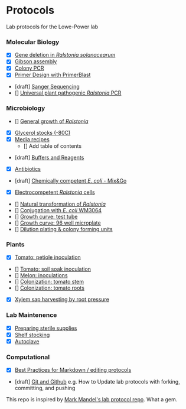 # Protocols

Lab protocols for the Lowe-Power lab

### Molecular Biology

* [x] [Gene deletion in *Ralstonia solanacearum*](gene_deletion.md)
* [x] [Gibson assembly](gibson_assembly.md)
* [x] [Colony PCR](colony_pcr.md)
* [x] [Primer Design with PrimerBlast](primerblast.md)
* [draft] [Sanger Sequencing](sanger.md)
* [] [Universal plant pathogenic *Ralstonia* PCR](univ_ralstonia_pcr.md)

### Microbiology

* [] [General growth of *Ralstonia*](ralstonia_tips_and_tricks.md)
* [x] [Glycerol stocks (-80C)](glycerol_stocks.md)
* [x] [Media recipes](media.md)
    * [] Add table of contents
* [draft] [Buffers and Reagents](buffers.md)
* [x] [Antibiotics](antibiotics.md)
* [draft] [Chemically competent *E. coli* - Mix&Go](ecoli_chem_comp.md)
* [x] [Electrocompetent *Ralstonia* cells](electrocompetent_cells.md)
* [] [Natural transformation of *Ralstonia*](natural_transformation.md)
* [] [Conjugation with *E. coli* WM3064](conjugation_WM3064.md)
* [] [Growth curve: test tube](growth_curve_tube.md)
* [] [Growth curve: 96 well microplate](growth_curve_96well.md)
* [] [Dilution plating & colony forming units](cfus.md)

### Plants

* [x] [Tomato: petiole inoculation](tomato_petiole_inoc.md)
* [] [Tomato: soil soak inoculation](tomato_ss_inoc.md)
* [] [Melon: inoculations](melon_inoc.md)
* [] [Colonization: tomato stem](col_tomato_stem.md)
* [] [Colonization: tomato roots](col_tomato_root.md)
* [x] [Xylem sap harvesting by root pressure](xylem_sap_root_pressure.md)

### Lab Maintenence

* [x] [Preparing sterile supplies](preparing_sterile_supplies.md)
* [x] [Shelf stocking](shelf_stocking.md)
* [x] [Autoclave](autoclave.md)

### Computational

* [x] [Best Practices for Markdown / editing protocols](markdown_best_practices.md)
* [draft] [Git and Github](git_and_github.md) e.g. How to Update lab protocols with forking, committing, and pushing 

This repo is inspired by [Mark Mandel's lab protocol repo](https://github.com/mjmlab/protocols). What a gem. 